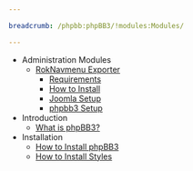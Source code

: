 ```yaml
---

breadcrumb: /phpbb:phpBB3/!modules:Modules/

---
```


* Administration Modules
	* [RokNavmenu Exporter](roknavmenu.md)
		* [Requirements](roknavmenu.md#requirements)
		* [How to Install](roknavmenu.md#how-to-install)
		* [Joomla Setup](roknavmenu.md#joomla-setup)
		* [phpbb3 Setup](roknavmenu.md#phpbb3-setup)
* Introduction
	* [What is phpBB3?](../start/introduction.md)
* Installation
	* [How to Install phpBB3](../start/install.md)
	* [How to Install Styles](../start/styles.md)